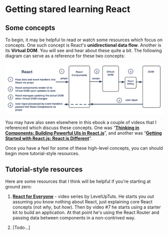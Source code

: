 # Getting stared learning React

## Some concepts
To begin, it may be helpful to read or watch some resources which focus on concepts.  One such concept is React's **unidirectional data flow**.  Another is its **Virtual DOM**. You will see and hear about these quite a bit. The following diagram can serve as a reference for these two concepts:

[![](_assets/react-flow-diagram.png)](https://medium.com/@marksoper/clearing-up-react-data-management-confusion-with-flux-redux-and-relay-aad504e63cae#.f18cfe4jf)

You may have also seen elsewhere in this ebook a couple of videos that I referenced which discuss these concepts.  One was “[**Thinking in Components: Building Powerful UIs in React.js**](https://www.youtube.com/watch?v=xSGuffp0o6E&index=6&list=PLRHV6us9ju3R5eV7pVI8VOyWpfG2U3v1c)”, and another was “[**Getting Started with React.js: React is Different**](https://www.youtube.com/watch?v=68NzBI6RRKE)”.

Once you have a feel for some of these high-level concepts, you can should begin more tutorial-style resources.

## Tutorial-style resources

Here are some resources that I think will be helpful if you're starting at ground zero:

1. [**React for Everyone**](https://www.youtube.com/playlist?list=PLLnpHn493BHFfs3Uj5tvx17mXk4B4ws4p) - video series by LevelUpTuts.  He starts you out assuming you know nothing about React, just explaining core React concepts (not *why*, but *how*).  Then by video #7 he starts using a starter kit to build an application.  At that point he's using the React Router and passing data between components in a non-contrived way.

2. [Todo...]